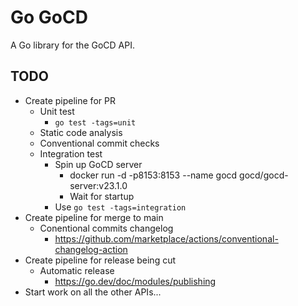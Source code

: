 # Go GoCD
A Go library for the GoCD API.

## TODO
- Create pipeline for PR
    - Unit test
        - `go test -tags=unit`
    - Static code analysis
    - Conventional commit checks
    - Integration test
        - Spin up GoCD server
            - docker run -d -p8153:8153 --name gocd gocd/gocd-server:v23.1.0
            - Wait for startup
        - Use `go test -tags=integration`
- Create pipeline for merge to main
    - Conentional commits changelog
        - https://github.com/marketplace/actions/conventional-changelog-action
- Create pipeline for release being cut
    - Automatic release
        - https://go.dev/doc/modules/publishing
- Start work on all the other APIs...